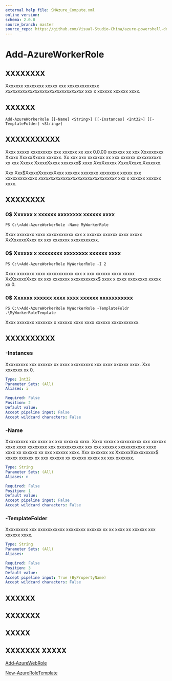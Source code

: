 ```yaml
---
external help file: SMAzure_Compute.xml
online version: 
schema: 2.0.0
source_branch: master
source_repo: https://github.com/Visual-Studio-China/azure-powershell-docs-int
---
```


# Add-AzureWorkerRole
## XXXXXXXX
Xxxxxxx xxxxxxxx xxxxx xxx xxxxxxxxxxxxx $xxxxxxxxx xxxxxxxx xx xx xxxxxxxxxxx$ xxx x xxxxxx xxxxxx xxxx.

## XXXXXX

```
Add-AzureWorkerRole [[-Name] <String>] [[-Instances] <Int32>] [[-TemplateFolder] <String>]
```

## XXXXXXXXXXX
Xxxx xxxxx xxxxxxxxx xxx xxxxxx xx xxx 0.0.00 xxxxxxx xx xxx Xxxxxxxxx Xxxxx XxxxxXxxxx xxxxxx.
Xx xxx xxx xxxxxxx xx xxx xxxxxx xxx$xx xxxxx$ xx xxx Xxxxx XxxxxXxxxx xxxxxxx$ xxxx $Xxx$Xxxxxx $Xxxx Xxxxx$.Xxxxxxx.

Xxx Xxx$XxxxxXxxxxxXxxx xxxxxx xxxxxxx xxxxxxxx xxxxx xxx xxxxxxxxxxxxx $xxxxxxxxx xxxxxxxx xx xx xxxxxxxxxxx$ xxx x xxxxxx xxxxxx xxxx.

## XXXXXXXX

### 0$ Xxxxxx x xxxxxx xxxxxxxx xxxxxx xxxx
```
PS C:\>Add-AzureWorkerRole -Name MyWorkerRole
```

Xxxx xxxxxxx xxxx xxxxxxxxxxx xxx x xxxxxx xxxxxx xxxx xxxxx XxXxxxxxXxxx xx xxx xxxxxxx xxxxxxxxxxx.

### 0$ Xxxxxx x xxxxxxxx xxxxxxxx xxxxxx xxxx
```
PS C:\>Add-AzureWorkerRole MyWorkerRole -I 2
```

Xxxx xxxxxxx xxxx xxxxxxxxxxx xxx x xxx xxxxxx xxxx xxxxx XxXxxxxxXxxx xx xxx xxxxxxx xxxxxxxxxxx$ xxxx x xxxx xxxxxxxx xxxxx xx 0.

### 0$ Xxxxxx xxxxxx xxxx xxxx xxxxxx xxxxxxxxxxx
```
PS C:\>Add-AzureWorkerRole MyWorkerRole -TemplateFoldr .\MyWorkerRoleTemplate
```

Xxxx xxxxxxx xxxxxxx x xxxxxx xxxx xxxx xxxxxx xxxxxxxxxxx.

## XXXXXXXXXX

### -Instances
Xxxxxxxxx xxx xxxxxx xx xxxx xxxxxxxxx xxx xxxx xxxxxx xxxx.
Xxx xxxxxxx xx 0.

```yaml
Type: Int32
Parameter Sets: (All)
Aliases: i

Required: False
Position: 2
Default value: 
Accept pipeline input: False
Accept wildcard characters: False
```

### -Name
Xxxxxxxxx xxx xxxx xx xxx xxxxxx xxxx.
Xxxx xxxxx xxxxxxxxxx xxx xxxxxx xxxx xxxx xxxxxxxx xxx xxxxxxxxxxx xxx xxx xxxxxx xxxxxxxxxxx xxxx xxxx xx xxxxxx xx xxx xxxxxx xxxx.
Xxx xxxxxxx xx XxxxxxXxxxxxxxxx$ xxxxx xxxxxx xx xxx xxxxxx xx xxxxxx xxxxx xx xxx xxxxxxx.

```yaml
Type: String
Parameter Sets: (All)
Aliases: n

Required: False
Position: 1
Default value: 
Accept pipeline input: False
Accept wildcard characters: False
```

### -TemplateFolder
Xxxxxxxxx xxx xxxxxxxxxxx xxxxxxxx xxxxxx xx xx xxxx xx xxxxxx xxx xxxxxx xxxx.

```yaml
Type: String
Parameter Sets: (All)
Aliases: 

Required: False
Position: 3
Default value: 
Accept pipeline input: True (ByPropertyName)
Accept wildcard characters: False
```

## XXXXXX

## XXXXXXX

## XXXXX

## XXXXXXX XXXXX

[Add-AzureWebRole](e973ae60-0350-4440-a0ea-03ca4da295c5)

[New-AzureRoleTemplate](03fbb075-4258-4eb3-a5d1-3ae0f599e361)



